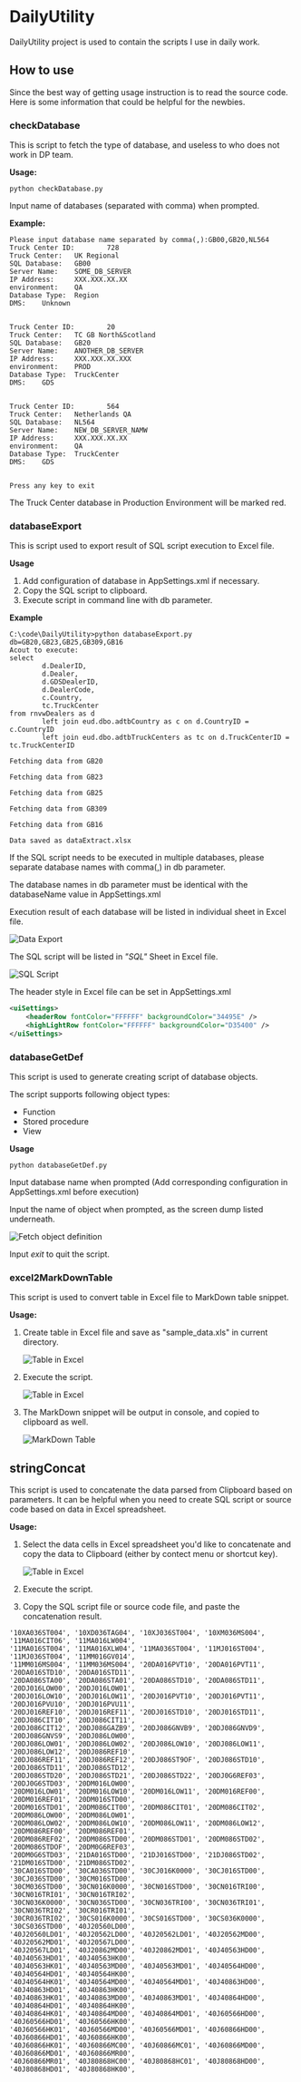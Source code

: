 # DailyUtility
DailyUtility project is used to contain the scripts I use in daily work.

## How to use
Since the best way of getting usage instruction is to read the source code.
Here is some information that could be helpful for the newbies.

### checkDatabase

This is script to fetch the type of database, and useless to who does not work in DP team.

**Usage:**

```
python checkDatabase.py
```

Input name of databases (separated with comma) when prompted.

**Example:**

```
Please input database name separated by comma(,):GB00,GB20,NL564
Truck Center ID:        728
Truck Center:   UK Regional
SQL Database:   GB00
Server Name:    SOME_DB_SERVER
IP Address:     XXX.XXX.XX.XX
environment:    QA
Database Type:  Region
DMS:    Unknown


Truck Center ID:        20
Truck Center:   TC GB North&Scotland
SQL Database:   GB20
Server Name:    ANOTHER_DB_SERVER
IP Address:     XXX.XXX.XX.XXX
environment:    PROD
Database Type:  TruckCenter
DMS:    GDS


Truck Center ID:        564
Truck Center:   Netherlands QA
SQL Database:   NL564
Server Name:    NEW_DB_SERVER_NAMW
IP Address:     XXX.XXX.XX.XX
environment:    QA
Database Type:  TruckCenter
DMS:    GDS


Press any key to exit
```

The Truck Center database in Production Environment will be marked red.

### databaseExport
This is script used to export result of SQL script execution to Excel file.

**Usage**

1. Add configuration of database in AppSettings.xml if necessary.
2. Copy the SQL script to clipboard.
3. Execute script in command line with db parameter.

**Example**

```
C:\code\DailyUtility>python databaseExport.py db=GB20,GB23,GB25,GB309,GB16
Acout to execute:
select
        d.DealerID,
        d.Dealer,
        d.GDSDealerID,
        d.DealerCode,
        c.Country,
        tc.TruckCenter
from rnvwDealers as d
        left join eud.dbo.adtbCountry as c on d.CountryID = c.CountryID
        left join eud.dbo.adtbTruckCenters as tc on d.TruckCenterID = tc.TruckCenterID

Fetching data from GB20

Fetching data from GB23

Fetching data from GB25

Fetching data from GB309

Fetching data from GB16

Data saved as dataExtract.xlsx
```

If the SQL script needs to be executed in multiple databases, please separate database names with comma(,) in db parameter.

The database names in db parameter must be identical with the databaseName value in AppSettings.xml

Execution result of each database will be listed in individual sheet in Excel file.

![Data Export](https://raw.githubusercontent.com/mingyeh/DailyUtility/master/screendumps/data_export.jpg)

The SQL script will be listed in *"SQL"* Sheet in Excel file.

![SQL Script](https://raw.githubusercontent.com/mingyeh/DailyUtility/master/screendumps/sql.jpg)

The header style in Excel file can be set in AppSettings.xml

```XML
<uiSettings>
	<headerRow fontColor="FFFFFF" backgroundColor="34495E" />
	<highLightRow fontColor="FFFFFF" backgroundColor="D35400" />
</uiSettings>
```

### databaseGetDef

This script is used to generate creating script of database objects.

The script supports following object types:

- Function
- Stored procedure
- View

**Usage**

```
python databaseGetDef.py
```

Input database name when prompted (Add corresponding configuration in AppSettings.xml before execution)

Input the name of object when prompted, as the screen dump listed underneath.

![Fetch object definition](https://raw.githubusercontent.com/mingyeh/DailyUtility/master/screendumps/get_def.jpg)

Input *exit* to quit the script.

### excel2MarkDownTable

This script is used to convert table in Excel file to MarkDown table snippet.

**Usage:**

1. Create table in Excel file and save as "sample_data.xls" in current directory.

   ![Table in Excel](https://raw.githubusercontent.com/mingyeh/DailyUtility/master/screendumps/excel_table.jpg)

2. Execute the script.

   ![Table in Excel](https://raw.githubusercontent.com/mingyeh/DailyUtility/master/screendumps/convert_markdown.jpg)
3. The MarkDown snippet will be output in console, and copied to clipboard as well.

   ![MarkDown Table](https://raw.githubusercontent.com/mingyeh/DailyUtility/master/screendumps/mark_down.jpg)

## stringConcat

This script is used to concatenate the data parsed from Clipboard based on parameters. It can be helpful when you need to create SQL script or source code based on data in Excel spreadsheet.

**Usage:**

1. Select the data cells in Excel spreadsheet you'd like to concatenate and copy the data to Clipboard (either by contect menu or shortcut key).

   ![Table in Excel](https://raw.githubusercontent.com/mingyeh/DailyUtility/master/screendumps/data_to_concat.jpg)

2. Execute the script.

3. Copy the SQL script file or source code file, and paste the concatenation result.

```
'10XA036ST004', '10XD036TAG04', '10XJ036ST004', '10XM036MS004', '11MA016CIT06', '11MA016LW004', 
'11MA016ST004', '11MA016XLW04', '11MA036ST004', '11MJ016ST004', '11MJ036ST004', '11MM016GV014', 
'11MM016MS004', '11MM036MS004', '20DA016PVT10', '20DA016PVT11', '20DA016STD10', '20DA016STD11', 
'20DA086STA00', '20DA086STA01', '20DA086STD10', '20DA086STD11', '20DJ016LOW00', '20DJ016LOW01', 
'20DJ016LOW10', '20DJ016LOW11', '20DJ016PVT10', '20DJ016PVT11', '20DJ016PVU10', '20DJ016PVU11', 
'20DJ016REF10', '20DJ016REF11', '20DJ016STD10', '20DJ016STD11', '20DJ086CIT10', '20DJ086CIT11', 
'20DJ086CIT12', '20DJ086GAZB9', '20DJ086GNVB9', '20DJ086GNVD9', '20DJ086GNVS9', '20DJ086LOW00', 
'20DJ086LOW01', '20DJ086LOW02', '20DJ086LOW10', '20DJ086LOW11', '20DJ086LOW12', '20DJ086REF10', 
'20DJ086REF11', '20DJ086REF12', '20DJ086ST9OF', '20DJ086STD10', '20DJ086STD11', '20DJ086STD12', 
'20DJ086STD20', '20DJ086STD21', '20DJ086STD22', '20DJ0G6REF03', '20DJ0G6STD03', '20DM016LOW00', 
'20DM016LOW01', '20DM016LOW10', '20DM016LOW11', '20DM016REF00', '20DM016REF01', '20DM016STD00', 
'20DM016STD01', '20DM086CIT00', '20DM086CIT01', '20DM086CIT02', '20DM086LOW00', '20DM086LOW01', 
'20DM086LOW02', '20DM086LOW10', '20DM086LOW11', '20DM086LOW12', '20DM086REF00', '20DM086REF01', 
'20DM086REF02', '20DM086STD00', '20DM086STD01', '20DM086STD02', '20DM086STDOF', '20DM0G6REF03', 
'20DM0G6STD03', '21DA016STD00', '21DJ016STD00', '21DJ086STD02', '21DM016STD00', '21DM086STD02', 
'30CA016STD00', '30CA036STD00', '30CJ016K0000', '30CJ016STD00', '30CJ036STD00', '30CM016STD00', 
'30CM036STD00', '30CN016K0000', '30CN016STD00', '30CN016TRI00', '30CN016TRI01', '30CN016TRI02', 
'30CN036K0000', '30CN036STD00', '30CN036TRI00', '30CN036TRI01', '30CN036TRI02', '30CR016TRI01', 
'30CR036TRI02', '30CS016K0000', '30CS016STD00', '30CS036K0000', '30CS036STD00', '40J20560LD00', 
'40J20560LD01', '40J20562LD00', '40J20562LD01', '40J20562MD00', '40J20562MD01', '40J20567LD00', 
'40J20567LD01', '40J20862MD00', '40J20862MD01', '40J40563HD00', '40J40563HD01', '40J40563HK00', 
'40J40563HK01', '40J40563MD00', '40J40563MD01', '40J40564HD00', '40J40564HD01', '40J40564HK00', 
'40J40564HK01', '40J40564MD00', '40J40564MD01', '40J40863HD00', '40J40863HD01', '40J40863HK00', 
'40J40863HK01', '40J40863MD00', '40J40863MD01', '40J40864HD00', '40J40864HD01', '40J40864HK00', 
'40J40864HK01', '40J40864MD00', '40J40864MD01', '40J60566HD00', '40J60566HD01', '40J60566HK00', 
'40J60566HK01', '40J60566MD00', '40J60566MD01', '40J60866HD00', '40J60866HD01', '40J60866HK00', 
'40J60866HK01', '40J60866MC00', '40J60866MC01', '40J60866MD00', '40J60866MD01', '40J60866MR00', 
'40J60866MR01', '40J80868HC00', '40J80868HC01', '40J80868HD00', '40J80868HD01', '40J80868HK00', 
```